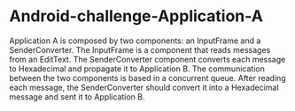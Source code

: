 # Android-challenge-Application-A

Application A is composed by two components: an InputFrame and a SenderConverter.
The InputFrame is a component that reads messages from an EditText. The
SenderConverter component converts each message to Hexadecimal and propagate it to
Application B.
The communication between the two components is based in a concurrent queue. After reading each message, the SenderConverter should
convert it into a Hexadecimal message and sent it to Application B. 
